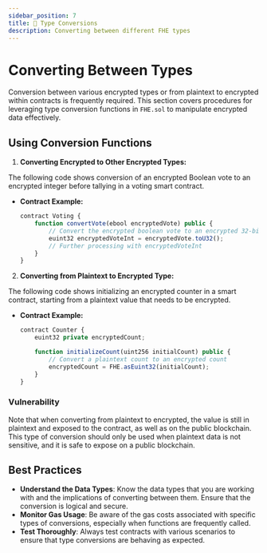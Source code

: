 ```yaml
---
sidebar_position: 7
title: 🧙 Type Conversions
description: Converting between different FHE types
---
```


# Converting Between Types

Conversion between various encrypted types or from plaintext to encrypted within contracts is frequently required. This section covers procedures for leveraging type conversion functions in `FHE.sol` to manipulate encrypted data effectively.

## Using Conversion Functions

1. **Converting Encrypted to Other Encrypted Types:**

The following code shows conversion of an encrypted Boolean vote to an encrypted integer before tallying in a voting smart contract.

- **Contract Example:**
    ```Javascript
    contract Voting { 
        function convertVote(ebool encryptedVote) public {
            // Convert the encrypted boolean vote to an encrypted 32-bit integer
            euint32 encryptedVoteInt = encryptedVote.toU32();
            // Further processing with encryptedVoteInt
        }
    }
    ```

2. **Converting from Plaintext to Encrypted Type:**

The following code shows initializing an encrypted counter in a smart contract, starting from a plaintext value that needs to be encrypted.

- **Contract Example:**
    ```Javascript
    contract Counter {
        euint32 private encryptedCount;

        function initializeCount(uint256 initialCount) public {
            // Convert a plaintext count to an encrypted count
            encryptedCount = FHE.asEuint32(initialCount);
        }
    }
    ```

### Vulnerability
Note that when converting from plaintext to encrypted, the value is still in plaintext and exposed to the contract, as well as on the public blockchain. This type of conversion should only be used when plaintext data is not sensitive, and it is safe to expose on a public blockchain.

## Best Practices​
- **Understand the Data Types**: Know the data types that you are working with and the implications of converting between them. Ensure that the conversion is logical and secure.
- **Monitor Gas Usage**: Be aware of the gas costs associated with specific types of conversions, especially when functions are frequently called.
- **Test Thoroughly**: Always test contracts with various scenarios to ensure that type conversions are behaving as expected.
